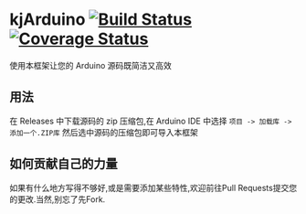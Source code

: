 # kjArduino [![Build Status](https://travis-ci.org/kj415j45/kjArduino.svg?branch=master)](https://travis-ci.org/kj415j45/kjArduino) [![Coverage Status](https://coveralls.io/repos/github/kj415j45/kjArduino/badge.svg?branch=master)](https://coveralls.io/github/kj415j45/kjArduino?branch=master)

使用本框架让您的 Arduino 源码既简洁又高效

## 用法
在 Releases 中下载源码的 zip 压缩包,在 Arduino IDE 中选择 `项目 -> 加载库 -> 添加一个.ZIP库` 然后选中源码的压缩包即可导入本框架

## 如何贡献自己的力量
如果有什么地方写得不够好,或是需要添加某些特性,欢迎前往Pull Requests提交您的更改.当然,别忘了先Fork.

